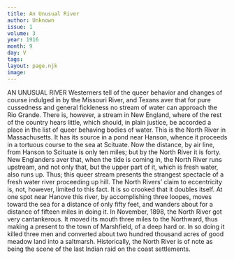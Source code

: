 ```yaml
---
title: An Unusual River
author: Unknown
issue: 1
volume: 3
year: 1916
month: 9
day: V
tags:
layout: page.njk
image:
---
```

AN UNUSUAL RIVER       Westerners tell of the queer behavior and changes of course indulged in by the Missouri River, and Texans aver that for pure cussedness and general fickleness no stream of water can approach the Rio Grande. There is, however, a stream in New England, where of the rest of the country hears little, which should, in plain justice, be accorded a place in the list of queer behaving bodies of water.       This is the North River in Massachusetts. It has its source in a pond near Hanson, whence it proceeds in a tortuous course to the sea at Scituate. Now the distance, by air line, from Hanson to Scituate is only ten miles; but by the North River it is forty.       New Englanders aver that, when the tide is coming in, the North River runs upstream, and not only that, but the upper part of it, which is fresh water, also runs up. Thus; this queer stream presents the strangest spectacle of a fresh water river proceeding up hill.       The North Rivers’ claim to eccentricity is, not, however, limited to this fact. It is so crooked that it doubles itself. At one spot near Hanove this river, by accomplishing three loopes, moves toward the sea for a distance of only fifty feet, and wanders about for a distance of fifteen miles in doing it.       In November, 1898, the North River got very cantankerous. It moved its mouth three miles to the Northward, thus making a present to the town of Marshfield, of a deep hard or. In so doing it killed three men and converted about two hundred thousand acres of good meadow land into a saltmarsh.       Historically, the North River is of note as being the scene of the last Indian raid on the coast settlements. 




